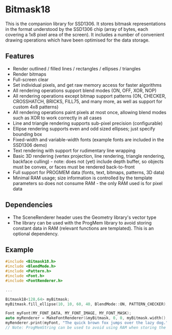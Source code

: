 # Bitmask18

This is the companion library for SSD1306. It stores bitmask representations in
the format understood by the SSD1306 chip (array of bytes, each covering a 1x8
pixel area of the screen). It includes a number of convenient drawing operations
which have been optimised for the data storage.

## Features

* Render outlined / filled lines / rectangles / ellipses / triangles
* Render bitmaps
* Full-screen clear
* Set individual pixels, and get raw memory access for faster algorithms
* All rendering operations support blend modes (ON, OFF, XOR, NOP)
* All rendering operations except bitmap support patterns (ON, CHECKER,
  CROSSHATCH, BRICKS, FILL75, and many more, as well as support for custom 4x8
  patterns)
* All rendering operations paint pixels at most once, allowing blend modes such
  as XOR to work correctly in all cases
* Line and triangle rendering supports sub-pixel precision (configurable)
* Ellipse rendering supports even and odd sized ellipses; just specify bounding
  box
* Fixed-width and variable-width fonts (example fonts are included in the
  SSD1306 demo)
* Text rendering with support for rudimentary line wrapping
* Basic 3D rendering (vertex projection, line rendering, triangle rendering,
  backface culling) - note: does not (yet) include depth buffer, so objects
  must be convex, or faces must be rendered back-to-front
* Full support for PROGMEM data (fonts, text, bitmaps, patterns, 3D data)
* Minimal RAM usage; size information is controlled by the template parameters
  so does not consume RAM - the only RAM used is for pixel data

## Dependencies

* The SceneRenderer header uses the Geometry library's vector type
* The library can be used with the ProgMem library to avoid storing constant
  data in RAM (relevant functions are templated). This is an optional
  dependency.

## Example

```cpp
#include <Bitmask18.h>
#include <BlendMode.h>
#include <Pattern.h>
#include <Font.h>
#include <FontRenderer.h>

...

Bitmask18<128,64> myBitmask;
myBitmask.fill_ellipse(10, 10, 60, 40, BlendMode::ON, PATTERN_CHECKER);

Font myFont(MY_FONT_DATA, MY_FONT_IMAGE, MY_FONT_MASK);
auto myRenderer = MakeFontRenderer(&myBitmask, 0, 0, myBitmask.width(), 0);
myRenderer.print(myFont, "The quick brown fox jumps over the lazy dog.");
// Note: ProgMemString can be used to avoid using RAM when storing the message)
```
